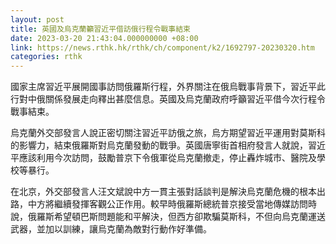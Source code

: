 ```yaml
---
layout: post
title: 英國及烏克蘭籲習近平借訪俄行程令戰事結束
date: 2023-03-20 21:43:04.000000000 +08:00
link: https://news.rthk.hk/rthk/ch/component/k2/1692797-20230320.htm
categories: rthk
---
```


國家主席習近平展開國事訪問俄羅斯行程，外界關注在俄烏戰事背景下，習近平此行對中俄關係發展走向釋出甚麼信息。英國及烏克蘭政府呼籲習近平借今次行程令戰事結束。

烏克蘭外交部發言人說正密切關注習近平訪俄之旅，烏方期望習近平運用對莫斯科的影響力，結束俄羅斯對烏克蘭發動的戰爭。英國唐寧街首相府發言人就說，習近平應該利用今次訪問，鼓勵普京下令俄軍從烏克蘭撤走，停止轟炸城市、醫院及學校等暴行。

在北京，外交部發言人汪文斌說中方一貫主張對話談判是解決烏克蘭危機的根本出路，中方將繼續發揮客觀公正作用。較早時俄羅斯總統普京接受當地傳媒訪問時說，俄羅斯希望頓巴斯問題能和平解決，但西方卻欺騙莫斯科，不但向烏克蘭運送武器，並加以訓練，讓烏克蘭為敵對行動作好準備。
